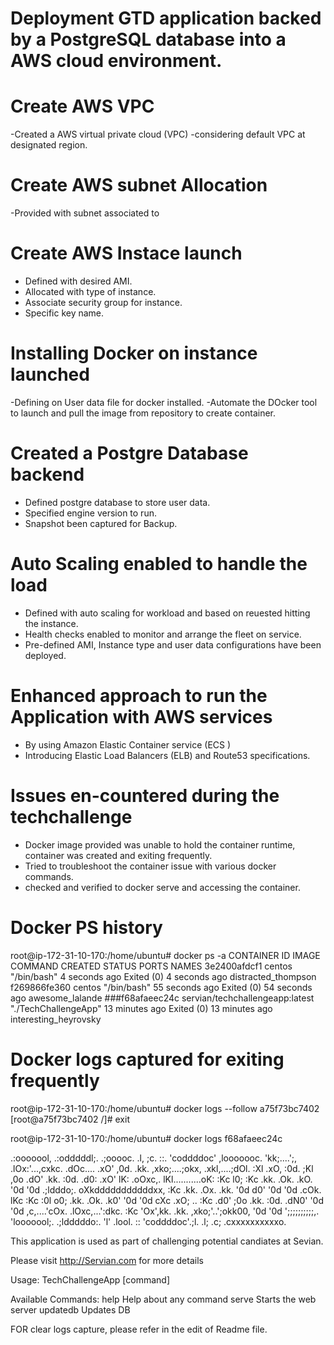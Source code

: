 # Deployment GTD application backed by a PostgreSQL database into a AWS cloud environment.


# Create AWS VPC
-Created a AWS virtual private cloud (VPC)
-considering default VPC at designated region.

# Create AWS subnet Allocation
-Provided with subnet associated to 

# Create AWS Instace launch
- Defined with desired AMI.
- Allocated with type of instance.
- Associate security group for instance.
- Specific key name.

# Installing Docker on instance launched
-Defining on User data file for docker installed.
-Automate the DOcker tool to launch and pull the image from repository to create container.

# Created a Postgre Database backend 
- Defined postgre database to store user data.
- Specified engine version to run.
- Snapshot been captured for Backup.

# Auto Scaling enabled to handle the load
- Defined with auto scaling for workload and based on reuested hitting the instance.
- Health checks enabled to monitor and arrange the fleet on service.
- Pre-defined AMI, Instance type and user data configurations have been deployed.


# Enhanced approach to run the Application with AWS services
- By using Amazon Elastic Container service (ECS ) 
- Introducing Elastic Load Balancers (ELB) and Route53 specifications.

# Issues en-countered during the techchallenge
- Docker image provided was unable to hold the container runtime, container was created and exiting frequently.
- Tried to troubleshoot the container issue with various docker commands.
- checked and verified to docker serve and accessing the container.

# Docker PS history 
root@ip-172-31-10-170:/home/ubuntu# docker ps -a
CONTAINER ID   IMAGE                             COMMAND                CREATED          STATUS                      PORTS     NAMES
3e2400afdcf1   centos                            "/bin/bash"            4 seconds ago    Exited (0) 4 seconds ago              distracted_thompson
f269866fe360   centos                            "/bin/bash"            55 seconds ago   Exited (0) 54 seconds ago             awesome_lalande
###f68afaeec24c   servian/techchallengeapp:latest   "./TechChallengeApp"   13 minutes ago   Exited (0) 13 minutes ago             interesting_heyrovsky


# Docker logs captured for exiting frequently


root@ip-172-31-10-170:/home/ubuntu# docker logs --follow a75f73bc7402
[root@a75f73bc7402 /]# exit


root@ip-172-31-10-170:/home/ubuntu# docker logs f68afaeec24c

 .:ooooool,      .:odddddl;.      .;ooooc. .l,          ;c.    ::.      'coddddoc'         ,looooooc.
'kk;....';,    .lOx:'...,cxkc.   .dOc....  .xO'        ,0d.   .kk.    ,xko;....;okx,     .xkl,....;dOl.
:Xl           .xO,         :0d.  ;Kl        ,0o       .dO'    .kk.   :0d.        .d0:   .xO'        lK:
.oOxc,.       lKl...........oK:  :Kc         l0;      :Kc     .kk.  .Ok.          .kO.  '0d         '0d
  .;ldddo;.   oXkdddddddddddxx,  :Kc         .kk.    .Ox.     .kk.  '0d            d0'  '0d         '0d
       .cOk.  lKc                :Kc          :0l    o0;      .kk.  .Ok.          .k0'  '0d         '0d
         cXc  .xO;         ..    :Kc          .d0'  ;0o       .kk.   :0d.        .dN0'  '0d         '0d
,c,....'cOx.   .lOxc,...':dkc.   :Kc           'Ox',kk.       .kk.    ,xko;'..';okk00,  '0d         '0d   ';;;;;;;;;;,.
'looooool;.      .;ldddddo:.     'l'            .lool.         ::       'coddddoc'.;l.  .l;         .c;  .cxxxxxxxxxxo.

This application is used as part of challenging potential candiates at Sevian.

Please visit http://Servian.com for more details

Usage:
  TechChallengeApp [command]

Available Commands:
  help        Help about any command
  serve       Starts the web server
  updatedb    Updates DB

  FOR clear logs capture, please refer in the edit of Readme file.
